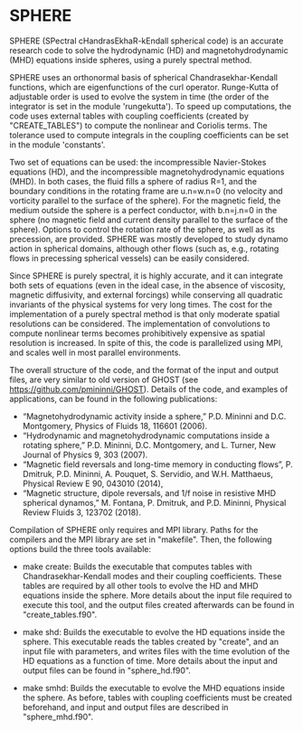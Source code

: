 # SPHERE
SPHERE (SPectral cHandrasEkhaR-kEndall spherical code) is an accurate research code to solve the hydrodynamic (HD) and magnetohydrodynamic (MHD) equations inside spheres, using a purely spectral method.

SPHERE uses an orthonormal basis of spherical Chandrasekhar-Kendall functions, which are eigenfunctions of the curl operator. Runge-Kutta of adjustable order is used to evolve the system in time (the order of the integrator is set in the module 'rungekutta'). To speed up computations, the code uses external tables with coupling coefficients (created by "CREATE_TABLES") to compute the nonlinear and Coriolis terms. The tolerance used to compute integrals in the coupling coefficients can be set in the module 'constants'.

Two set of equations can be used: the incompressible Navier-Stokes equations (HD), and the incompressible magnetohydrodynamic equations (MHD). In both cases, the fluid fills a sphere of radius R=1, and the boundary conditions in the rotating frame are u.n=w.n=0 (no velocity and vorticity parallel to the surface of the sphere). For the magnetic field, the medium outside the sphere is a perfect conductor, with b.n=j.n=0 in the sphere (no magnetic field and current density parallel to the surface of the sphere). Options to control the rotation rate of the sphere, as well as its precession, are provided. SPHERE was mostly developed to study dynamo action in spherical domains, although other flows (such as, e.g., rotating flows in precessing spherical vessels) can be easily considered.

Since SPHERE is purely spectral, it is highly accurate, and it can integrate both sets of equations (even in the ideal case, in the absence of viscosity, magnetic diffusivity, and external forcings) while conserving all quadratic invariants of the physical systems for very long times. The cost for the implementation of a purely spectral method is that only moderate spatial resolutions can be considered. The implementation of convolutions to compute nonlinear terms becomes prohibitively expensive as spatial resolution is increased. In spite of this, the code is parallelized using MPI, and scales well in most parallel environments.

The overall structure of the code, and the format of the input and output files, are very similar to old version of GHOST (see https://github.com/pmininni/GHOST). Details of the code, and examples of applications, can be found in the following publications:

* “Magnetohydrodynamic activity inside a sphere,” P.D. Mininni and D.C. Montgomery, Physics of Fluids 18, 116601 (2006).
* “Hydrodynamic and magnetohydrodynamic computations inside a rotating sphere,” P.D. Mininni, D.C. Montgomery, and L. Turner, New Journal of Physics 9, 303 (2007).
* “Magnetic field reversals and long-time memory in conducting flows”, P. Dmitruk, P.D. Mininni, A. Pouquet, S. Servidio, and W.H. Matthaeus, Physical Review E 90, 043010 (2014), 
* “Magnetic structure, dipole reversals, and 1/f noise in resistive MHD spherical dynamos,” M. Fontana, P. Dmitruk, and P.D. Mininni, Physical Review Fluids 3, 123702 (2018).

Compilation of SPHERE only requires and MPI library. Paths for the compilers and the MPI library are set in "makefile". Then, the following options build the three tools available:

* make create: Builds the executable that computes tables with Chandrasekhar-Kendall modes and their coupling coefficients. These tables are required by all other tools to evolve the HD and MHD equations inside the sphere. More details about the input file required to execute this tool, and the output files created afterwards can be found in "create_tables.f90".

* make shd: Builds the executable to evolve the HD equations inside the sphere. This executable reads the tables created by "create", and an input file with parameters, and writes files with the time evolution of the HD equations as a function of time. More details about the input and output files can be found in "sphere_hd.f90".

* make smhd: Builds the executable to evolve the MHD equations inside the sphere. As before, tables with coupling coefficients must be created beforehand, and input and output files are described in "sphere_mhd.f90".
